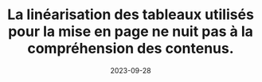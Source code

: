 ---
N: '238'
Rubrique: Structure et code
title: La linéarisation des tableaux utilisés pour la mise en page ne nuit pas à
  la compréhension des contenus.
detail: La linéarisation des tableaux utilisés pour la mise en page ne nuit  pas à la compréhension des contenus.
categories: [" Structure et code"]
agrege: O4238-E077
opquast: '4238'
indiceebook: '77'
description: "Règle n° 077"
weight:  077
actif: '1'
layout: rules
date: 2023-09-28
tags: ["", ""]
objectif: ["", ""]
Meo: ""
Controle: ""
Auteur: ""
---